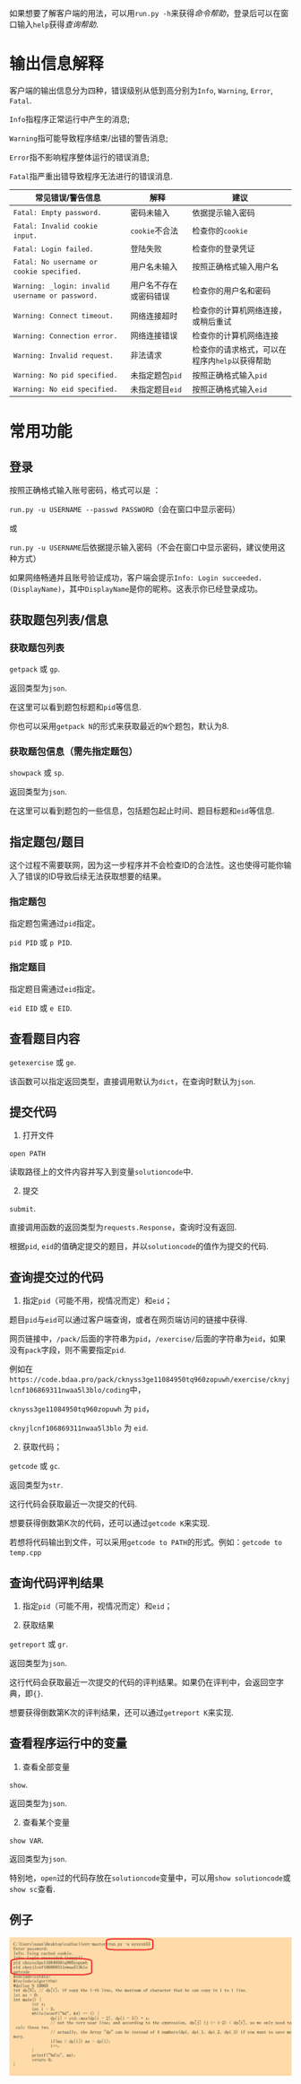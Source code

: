 如果想要了解客户端的用法，可以用`run.py -h`来获得*命令帮助*，登录后可以在窗口输入`help`获得*查询帮助*.

# 输出信息解释

客户端的输出信息分为四种，错误级别从低到高分别为`Info`, `Warning`, `Error`, `Fatal`.

`Info`指程序正常运行中产生的消息;

`Warning`指可能导致程序结束/出错的警告消息;

`Error`指不影响程序整体运行的错误消息;

`Fatal`指严重出错导致程序无法进行的错误消息.

|常见错误/警告信息|解释|建议|
|----------------|----|----|
|`Fatal: Empty password.`|密码未输入|依据提示输入密码|
|`Fatal: Invalid cookie input.`|`cookie`不合法|检查你的`cookie`|
|`Fatal: Login failed.`|登陆失败|检查你的登录凭证|
|`Fatal: No username or cookie specified.`|用户名未输入|按照正确格式输入用户名|
|`Warning: _login: invalid username or password.`|用户名不存在或密码错误|检查你的用户名和密码|
|`Warning: Connect timeout.`|网络连接超时|检查你的计算机网络连接，或稍后重试|
|`Warning: Connection error.`|网络连接错误|检查你的计算机网络连接|
|`Warning: Invalid request.`|非法请求|检查你的请求格式，可以在程序内`help`以获得帮助|
|`Warning: No pid specified.`|未指定题包`pid`|按照正确格式输入`pid`|
|`Warning: No eid specified.`|未指定题目`eid`|按照正确格式输入`eid`|

# 常用功能

## 登录

按照正确格式输入账号密码，格式可以是 ：

`run.py -u USERNAME --passwd PASSWORD`（会在窗口中显示密码）

或

`run.py -u USERNAME`后依据提示输入密码（不会在窗口中显示密码，建议使用这种方式）

如果网络畅通并且账号验证成功，客户端会提示`Info: Login succeeded.(DisplayName)`，其中`DisplayName`是你的昵称。这表示你已经登录成功。

## 获取题包列表/信息

### 获取题包列表

`getpack` 或 `gp`.

返回类型为`json`.

在这里可以看到题包标题和`pid`等信息.

你也可以采用`getpack N`的形式来获取最近的`N`个题包，默认为8.

### 获取题包信息（需先指定题包）

`showpack` 或 `sp`.

返回类型为`json`.

在这里可以看到题包的一些信息，包括题包起止时间、题目标题和`eid`等信息.

## 指定题包/题目

这个过程不需要联网，因为这一步程序并不会检查ID的合法性。这也使得可能你输入了错误的ID导致后续无法获取想要的结果。

### 指定题包

指定题包需通过`pid`指定。

`pid PID` 或 `p PID`.

### 指定题目

指定题目需通过`eid`指定。

`eid EID` 或 `e EID`.

## 查看题目内容

`getexercise` 或 `ge`.

该函数可以指定返回类型，直接调用默认为`dict`，在查询时默认为`json`.

## 提交代码

1. 打开文件

`open PATH`

读取路径上的文件内容并写入到变量`solutioncode`中.

2. 提交

`submit`.

直接调用函数的返回类型为`requests.Response`，查询时没有返回.

根据`pid`, `eid`的值确定提交的题目，并以`solutioncode`的值作为提交的代码.

## 查询提交过的代码

1. 指定`pid`（可能不用，视情况而定）和`eid`；

题目`pid`与`eid`可以通过客户端查询，或者在网页端访问的链接中获得.

网页链接中，`/pack/`后面的字符串为`pid`，`/exercise/`后面的字符串为`eid`，如果没有`pack`字段，则不需要指定`pid`.

例如在`https://code.bdaa.pro/pack/cknyss3ge11084950tq960zopuwh/exercise/cknyjlcnf106869311nwaa5l3blo/coding`中，

`cknyss3ge11084950tq960zopuwh` 为 `pid`，

`cknyjlcnf106869311nwaa5l3blo` 为 `eid`.

2. 获取代码；

`getcode` 或 `gc`.

返回类型为`str`.

这行代码会获取最近一次提交的代码.

想要获得倒数第K次的代码，还可以通过`getcode K`来实现.

若想将代码输出到文件，可以采用`getcode to PATH`的形式。例如：`getcode to temp.cpp`

## 查询代码评判结果

1. 指定`pid`（可能不用，视情况而定）和`eid`；

2. 获取结果

`getreport` 或 `gr`.

返回类型为`json`.

这行代码会获取最近一次提交的代码的评判结果。如果仍在评判中，会返回空字典，即`{}`.

想要获得倒数第K次的评判结果，还可以通过`getreport K`来实现.

## 查看程序运行中的变量

1. 查看全部变量

`show`.

返回类型为`json`.

2. 查看某个变量

`show VAR`.

返回类型为`json`.

特别地，`open`过的代码存放在`solutioncode`变量中，可以用`show solutioncode`或`show sc`查看.

## 例子

![avatar](./help/example.png)

